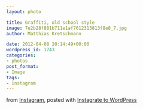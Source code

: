 ```yaml
---
layout: photo

title: Graffiti, old school style
image: 7e2b28f881b711e1af7612313813f8e8_7.jpg
author: Matthias Kretschmann

date: 2012-04-08 20:14:49+00:00
wordpress_id: 1743
categories:
- photos
post_format:
- Image
tags:
- instagram
---
```


from [Instagram](http://instagr.am), posted with [Instagrate to WordPress](http://www.polevaultweb.com/plugins/instagrate-to-wordpress/)
